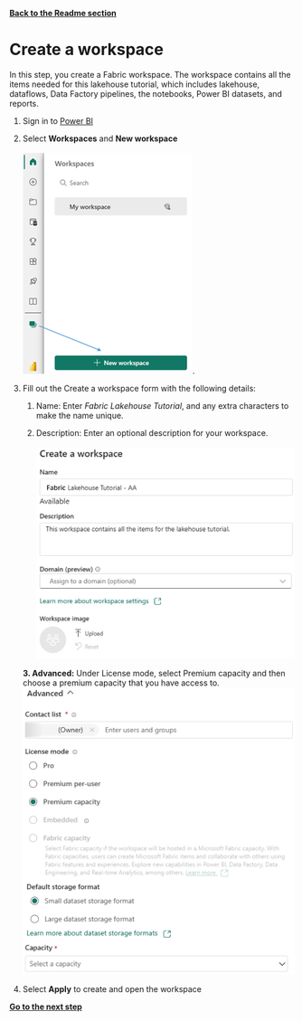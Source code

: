 [**Back to the Readme section**](/FromZeroToHero_Parma/Readme.md)

# Create a workspace

In this step, you create a Fabric workspace. The workspace contains all the items needed for this lakehouse tutorial, which includes lakehouse, dataflows, Data Factory pipelines, the notebooks, Power BI datasets, and reports.

1. Sign in to [Power BI](https://powerbi.com/)
   
2. Select **Workspaces** and **New workspace**<br>  
      ![New workspace](../Images/create-new-workspace.png).

3. Fill out the Create a workspace form with the following details:
   1. Name: Enter *Fabric Lakehouse Tutorial*, and any extra characters to make the name unique.
   
   2. Description: Enter an optional description for your workspace.</br>  
      ![New Workspace details](../Images/create-workspace-details.png)
   
   **3. Advanced:** Under License mode, select Premium capacity and then choose a premium capacity that you have access to.
   ![Capacity](../Images/select-premium-capacity.png)
   
4. Select **Apply** to create and open the workspace

[**Go to the next step**](/FromZeroToHero_Parma/Analytics%20-%20How%20To%20Proceed/2_Create_the_Bronze_Lakehouse.md)
